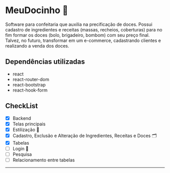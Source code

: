 # MeuDocinho 🧁

Software para confeitaria que auxilia na precificação de doces. Possui cadastro de ingredientes e receitas (massas, recheios, coberturas) para no fim formar os doces (bolo, brigadeiro, bombom) com seu preço final. Talvez, no futuro, transformar em um e-commerce, cadastrando clientes e realizando a venda dos doces.  

## Dependências utilizadas
- react
- react-router-dom
- react-bootstrap
- react-hook-form

## CheckList
- [x] Backend
- [x] Telas principais
- [x] Estilização 🎨
- [x] Cadastro, Exclusão e Alteração de Ingredientes, Receitas e Doces 🗂️
- [x] Tabelas
- [ ] Login 📲
- [ ] Pesquisa
- [ ] Relacionamento entre tabelas

<!-- ## Available Scripts

In the project directory, you can run:

### `npm start` -->

****